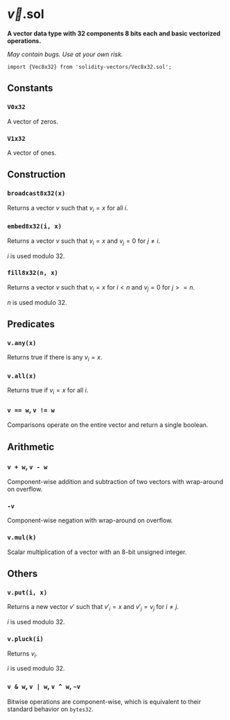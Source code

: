 # $\vec{v}$.sol

**A vector data type with 32 components 8 bits each and basic vectorized operations.**

*May contain bugs. Use at your own risk.*

```solidity
import {Vec8x32} from 'solidity-vectors/Vec8x32.sol';
```

## Constants

### `V0x32`

A vector of zeros.

### `V1x32`

A vector of ones.

## Construction

### `broadcast8x32(x)`

Returns a vector $v$ such that $v_i = x$ for all $i$.

### `embed8x32(i, x)`

Returns a vector $v$ such that $v_i = x$ and $v_j = 0$ for $j \neq i$.

$i$ is used modulo 32.

### `fill8x32(n, x)`

Returns a vector $v$ such that $v_i = x$ for $i < n$ and $v_j = 0$ for $j >= n$.

$n$ is used modulo 32.

## Predicates

### `v.any(x)`

Returns true if there is any $v_i = x$.

### `v.all(x)`

Returns true if $v_i = x$ for all $i$.

### `v == w`, `v != w`

Comparisons operate on the entire vector and return a single boolean.

## Arithmetic

### `v + w`, `v - w`

Component-wise addition and subtraction of two vectors with wrap-around on overflow.

### `-v`

Component-wise negation with wrap-around on overflow.

### `v.mul(k)`

Scalar multiplication of a vector with an 8-bit unsigned integer.

## Others

### `v.put(i, x)`

Returns a new vector $v'$ such that $v'_i = x$ and $v'_j = v_j$ for $i \neq j$.

$i$ is used modulo 32.

### `v.pluck(i)`

Returns $v_i$.

$i$ is used modulo 32.

### `v & w`, `v | w`, `v ^ w`, `~v`

Bitwise operations are component-wise, which is equivalent to their standard behavior on `bytes32`.
